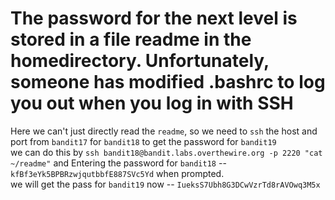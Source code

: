 # The password for the next level is stored in a file readme in the homedirectory. Unfortunately, someone has modified .bashrc to log you out when you log in with SSH
Here we can't just directly read the `readme`, so we need to `ssh` the host and port from `bandit17` for `bandit18` to get the password for `bandit19` <br>
we can do this by `ssh bandit18@bandit.labs.overthewire.org -p 2220 "cat ~/readme"` and Entering the password for `bandit18` -- `kfBf3eYk5BPBRzwjqutbbfE887SVc5Yd` when prompted. <br>
we will get the pass for `bandit19` now -- `IueksS7Ubh8G3DCwVzrTd8rAVOwq3M5x`
